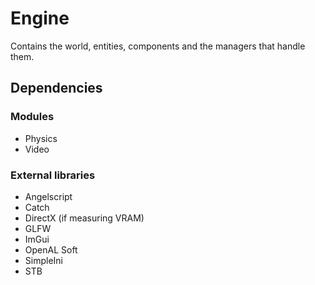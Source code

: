 # Engine
Contains the world, entities, components and the managers that handle them.

## Dependencies
### Modules
- Physics
- Video

### External libraries
- Angelscript
- Catch
- DirectX (if measuring VRAM)
- GLFW
- ImGui
- OpenAL Soft
- SimpleIni
- STB
